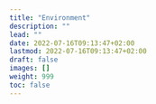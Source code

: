 ```yaml
---
title: "Environment"
description: ""
lead: ""
date: 2022-07-16T09:13:47+02:00
lastmod: 2022-07-16T09:13:47+02:00
draft: false
images: []
weight: 999
toc: false
---
```


